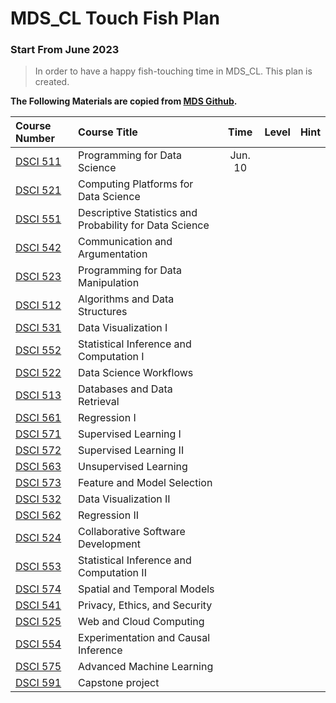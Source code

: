 # MDS_CL Touch Fish Plan
### Start From June 2023

> In order to have a happy fish-touching time in MDS_CL. This plan is created.

**The Following Materials are copied from [MDS Github](https://github.com/UBC-MDS/public).**



|Course Number       |  Course Title  | Time | Level | Hint |
|:-------------------|:---------------|:-------------------:|:--------------------:|:-------------------:|
|[DSCI 511](https://github.com/UBC-MDS/DSCI_511_prog-dsci)        |  Programming for Data Science                | Jun. 10 |         |
|[DSCI 521](https://github.com/UBC-MDS/DSCI_521_platforms-dsci)   |  Computing Platforms for Data Science        |    |    |
|[DSCI 551](https://github.com/UBC-MDS/DSCI_551_stat-prob-dsci)   |  Descriptive Statistics and Probability for Data Science |  |  |
|[DSCI 542](https://github.com/UBC-MDS/DSCI_542_comm-arg)         |  Communication and Argumentation             |    |                      |
|[DSCI 523](https://github.com/UBC-MDS/DSCI_523_r-prog)   |  Programming for Data Manipulation                             |    |                      |
|[DSCI 512](https://github.com/UBC-MDS/DSCI_512_alg-data-struct)  |  Algorithms and Data Structures              |    |    |
|[DSCI 531](https://github.com/UBC-MDS/DSCI_531_viz-1)            |  Data Visualization I                        |    |    |
|[DSCI 552](https://github.com/UBC-MDS/DSCI_552_stat-inf-1)       |  Statistical Inference and Computation I     |    |                      |
|[DSCI 522](https://github.com/UBC-MDS/DSCI_522_dsci-workflows)   |  Data Science Workflows                      |    |                       |
|[DSCI 513](https://github.com/UBC-MDS/DSCI_513_database-data-retr)|  Databases and Data Retrieval               |    |                      |
|[DSCI 561](https://github.com/UBC-MDS/DSCI_561_regr-1)            |  Regression I                               |    |                      |
|[DSCI 571](https://github.com/UBC-MDS/DSCI_571_sup-learn-1)       |  Supervised Learning I                      |    |                      |
|[DSCI 572](https://github.com/UBC-MDS/DSCI_572_sup-learn-2)       |  Supervised Learning II                     |    |    |
|[DSCI 563](https://github.com/UBC-MDS/DSCI_563_unsup-learn)       |  Unsupervised Learning                      |    |                       |
|[DSCI 573](https://github.com/UBC-MDS/DSCI_573_feat-model-select) |  Feature and Model Selection                |    |                      |
|[DSCI 532](https://github.com/UBC-MDS/DSCI_532_viz-2)             |  Data Visualization II                      |    |                      |
|[DSCI 562](https://ubc-mds.github.io/DSCI_562_regr-2/)                   |  Regression II                              |    |    |
|[DSCI 524](https://github.com/UBC-MDS/DSCI_524_collab-sw-dev)     |  Collaborative Software Development         |    |   |
|[DSCI 553](https://github.com/UBC-MDS/DSCI_553_stat-inf-2)        |  Statistical Inference and Computation II   |    |                      |
|[DSCI 574](https://github.com/UBC-MDS/DSCI_574_spat-temp-mod)     |  Spatial and Temporal Models                |    |                      |
|[DSCI 541](https://github.com/UBC-MDS/DSCI_541_priv-eth-sec)      |  Privacy, Ethics, and Security              |    |                      |
|[DSCI 525](https://github.com/UBC-MDS/DSCI_525_web-cloud-comp)    |  Web and Cloud Computing                    |    |                      |
|[DSCI 554](https://github.com/UBC-MDS/DSCI_554_exper-causal-inf)  |  Experimentation and Causal Inference       |    |                      |
|[DSCI 575](https://github.com/UBC-MDS/DSCI_575_adv-mach-learn)    |  Advanced Machine Learning                  |    |                      |
|[DSCI 591](https://github.com/UBC-MDS/DSCI_591_capstone-proj)     | Capstone project                            |    |                   |